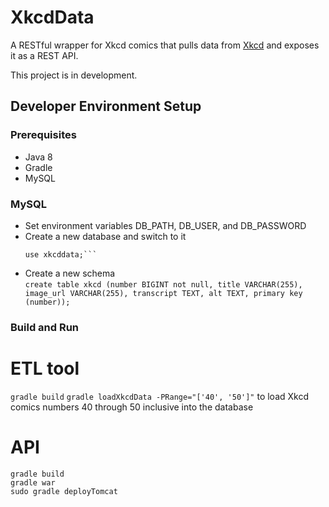 # XkcdData
A RESTful wrapper for Xkcd comics that pulls data from [Xkcd](http://xkcd.com) and exposes it as a REST API.

This project is in development. 

## Developer Environment Setup 

### Prerequisites
- Java 8 
- Gradle 
- MySQL

### MySQL
- Set environment variables DB_PATH, DB_USER, and DB_PASSWORD
- Create a new database and switch to it  
  ```create database xkcddata;
  use xkcddata;```
- Create a new schema   
`create table xkcd (number BIGINT not null, title VARCHAR(255), image_url VARCHAR(255), transcript TEXT, alt TEXT, primary key (number));`

### Build and Run 

# ETL tool 
`gradle build` 
`gradle loadXkcdData -PRange="['40', '50']"` to load Xkcd comics numbers 40 through 50 inclusive into the database 

# API 
`gradle build`  
`gradle war`  
`sudo gradle deployTomcat`  
